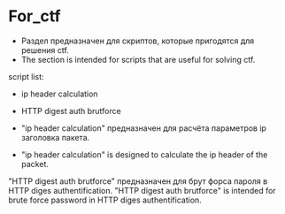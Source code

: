 # For_ctf
- Раздел предназначен для скриптов, которые пригодятся для решения ctf.
- The section is intended for scripts that are useful for solving ctf.

 script list:
 - ip header calculation
 - HTTP digest auth brutforce
 
- "ip header calculation" предназначен для расчёта параметров ip заголовка пакета.
- "ip header calculation" is designed to calculate the ip header of the packet.

"HTTP digest auth brutforce" предназначен для брут форса пароля в HTTP diges authentification.
"HTTP digest auth brutforce" is intended for brute force password in HTTP diges authentification.

